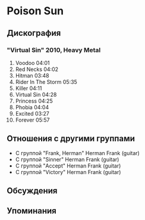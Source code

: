 # Poison Sun



## Дискография

### "Virtual Sin" 2010, Heavy Metal

1. Voodoo 04:01  
2. Red Necks 04:02  
3. Hitman 03:48  
4. Rider In The Storm 05:35  
5. Killer 04:11  
6. Virtual Sin 04:28  
7. Princess 04:25  
8. Phobia 04:04  
9. Excited 03:27  
10. Forever 05:57 


## Отношения с другими группами

* C группой "Frank, Herman" Herman Frank (guitar)
* C группой "Sinner" Herman Frank (guitar)
* C группой "Accept" Herman Frank (guitar)
* C группой "Victory" Herman Frank (guitar)

## Обсуждения


## Упоминания


